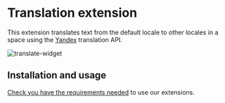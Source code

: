 # Translation extension

This extension translates text from the default locale to other locales in a space using the [Yandex](https://translate.yandex.com/) translation API.

![translate-widget](http://contentful.github.io/extensions/assets/translate-widget.png)

## Installation and usage

[Check you have the requirements needed](../README.md#extensions-samples) to use our extensions.


